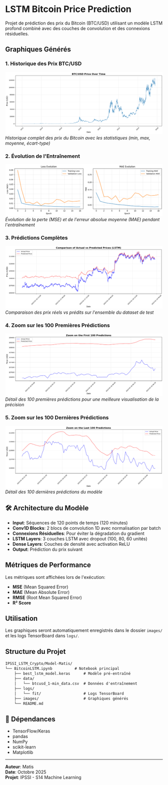 # LSTM Bitcoin Price Prediction

Projet de prédiction des prix du Bitcoin (BTC/USD) utilisant un modèle LSTM profond combiné avec des couches de convolution et des connexions résiduelles.

## Graphiques Générés

### 1. Historique des Prix BTC/USD
![BTC Price History](images/01_btc_price_history.png)
*Historique complet des prix du Bitcoin avec les statistiques (min, max, moyenne, écart-type)*

### 2. Évolution de l'Entraînement
![Training History](images/02_training_history.png)
*Évolution de la perte (MSE) et de l'erreur absolue moyenne (MAE) pendant l'entraînement*

### 3. Prédictions Complètes
![Full Predictions](images/03_predictions_full.png)
*Comparaison des prix réels vs prédits sur l'ensemble du dataset de test*

### 4. Zoom sur les 100 Premières Prédictions
![First 100 Predictions](images/04_predictions_first_100.png)
*Détail des 100 premières prédictions pour une meilleure visualisation de la précision*

### 5. Zoom sur les 100 Dernières Prédictions
![Last 100 Predictions](images/05_predictions_last_100.png)
*Détail des 100 dernières prédictions du modèle*

## 🛠️ Architecture du Modèle

- **Input**: Séquences de 120 points de temps (120 minutes)
- **Conv1D Blocks**: 2 blocs de convolution 1D avec normalisation par batch
- **Connexions Résiduelles**: Pour éviter la dégradation du gradient
- **LSTM Layers**: 3 couches LSTM avec dropout (100, 80, 60 unités)
- **Dense Layers**: Couches de densité avec activation ReLU
- **Output**: Prédiction du prix suivant

## Métriques de Performance

Les métriques sont affichées lors de l'exécution:
- **MSE** (Mean Squared Error)
- **MAE** (Mean Absolute Error)
- **RMSE** (Root Mean Squared Error)
- **R² Score**

## Utilisation


Les graphiques seront automatiquement enregistrés dans le dossier `images/` et les logs TensorBoard dans `logs/`.

## Structure du Projet

```
IPSSI_LSTM_Crypto/Model-Matis/
└── BitcoinLSTM.ipynb          # Notebook principal
    ├── best_lstm_model.keras      # Modèle pré-entraîné
    ├── data/
    │   └── btcusd_1-min_data.csv  # Données d'entraînement
    ├── logs/
    │   └── fit/                   # Logs TensorBoard
    ├── images/                    # Graphiques générés
    └── README.md
```

## 🔧 Dépendances

- TensorFlow/Keras
- pandas
- NumPy
- scikit-learn
- Matplotlib

---

**Auteur**: Matis  
**Date**: Octobre 2025  
**Projet**: IPSSI - S14 Machine Learning
